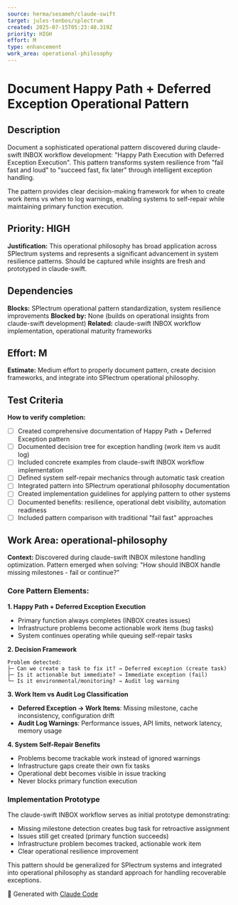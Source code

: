 ```yaml
---
source: herma/sesameh/claude-swift
target: jules-tenbos/splectrum
created: 2025-07-15T05:23:40.319Z
priority: HIGH
effort: M
type: enhancement
work_area: operational-philosophy
---
```


# Document Happy Path + Deferred Exception Operational Pattern

## Description
Document a sophisticated operational pattern discovered during claude-swift INBOX workflow development: "Happy Path Execution with Deferred Exception Execution". This pattern transforms system resilience from "fail fast and loud" to "succeed fast, fix later" through intelligent exception handling.

The pattern provides clear decision-making framework for when to create work items vs when to log warnings, enabling systems to self-repair while maintaining primary function execution.

## Priority: HIGH
**Justification:** This operational philosophy has broad application across SPlectrum systems and represents a significant advancement in system resilience patterns. Should be captured while insights are fresh and prototyped in claude-swift.

## Dependencies
**Blocks:** SPlectrum operational pattern standardization, system resilience improvements
**Blocked by:** None (builds on operational insights from claude-swift development)
**Related:** claude-swift INBOX workflow implementation, operational maturity frameworks

## Effort: M
**Estimate:** Medium effort to properly document pattern, create decision frameworks, and integrate into SPlectrum operational philosophy.

## Test Criteria
**How to verify completion:**
- [ ] Created comprehensive documentation of Happy Path + Deferred Exception pattern
- [ ] Documented decision tree for exception handling (work item vs audit log)
- [ ] Included concrete examples from claude-swift INBOX workflow implementation
- [ ] Defined system self-repair mechanics through automatic task creation
- [ ] Integrated pattern into SPlectrum operational philosophy documentation
- [ ] Created implementation guidelines for applying pattern to other systems
- [ ] Documented benefits: resilience, operational debt visibility, automation readiness
- [ ] Included pattern comparison with traditional "fail fast" approaches

## Work Area: operational-philosophy
**Context:** Discovered during claude-swift INBOX milestone handling optimization. Pattern emerged when solving: "How should INBOX handle missing milestones - fail or continue?"

### Core Pattern Elements:

**1. Happy Path + Deferred Exception Execution**
- Primary function always completes (INBOX creates issues)
- Infrastructure problems become actionable work items (bug tasks)
- System continues operating while queuing self-repair tasks

**2. Decision Framework**
```
Problem detected:
├─ Can we create a task to fix it? → Deferred exception (create task)
├─ Is it actionable but immediate? → Immediate exception (fail)
└─ Is it environmental/monitoring? → Audit log warning
```

**3. Work Item vs Audit Log Classification**
- **Deferred Exception → Work Items**: Missing milestone, cache inconsistency, configuration drift
- **Audit Log Warnings**: Performance issues, API limits, network latency, memory usage

**4. System Self-Repair Benefits**
- Problems become trackable work instead of ignored warnings
- Infrastructure gaps create their own fix tasks  
- Operational debt becomes visible in issue tracking
- Never blocks primary function execution

### Implementation Prototype
The claude-swift INBOX workflow serves as initial prototype demonstrating:
- Missing milestone detection creates bug task for retroactive assignment
- Issues still get created (primary function succeeds)
- Infrastructure problem becomes tracked, actionable work item
- Clear operational resilience improvement

This pattern should be generalized for SPlectrum systems and integrated into operational philosophy as standard approach for handling recoverable exceptions.

🤖 Generated with [Claude Code](https://claude.ai/code)
